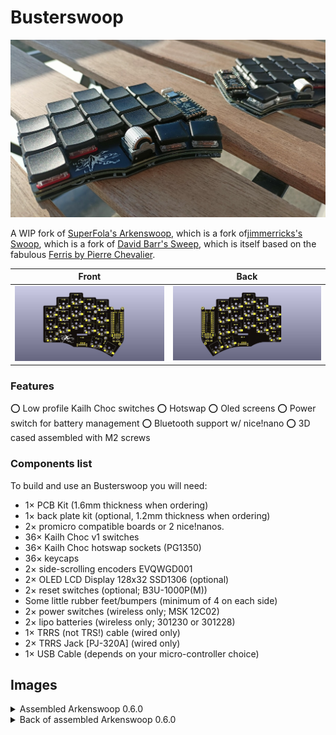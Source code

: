 # Busterswoop

![Fully assembled Busterswoop](images/full_build.jpeg)

A WIP fork of [SuperFola's Arkenswoop](https://github.com/SuperFola/arkenswoop),
which is a fork of[jimmerricks's Swoop](https://github.com/jimmerricks/swoop),
which is a fork of [David Barr's Sweep](https://github.com/davidphilipbarr/Sweep),
which is itself based on the fabulous [Ferris by Pierre Chevalier](https://github.com/pierrechevalier83/ferris).

| Front | Back |
| :---: | :---: |
| ![front](/images/exports/arkenswoop/front.png) | ![back](/images/exports/arkenswoop/back.png) |

### Features

⭕ Low profile Kailh Choc switches
⭕ Hotswap
⭕ Oled screens
⭕ Power switch for battery management
⭕ Bluetooth support w/ nice!nano
⭕ 3D cased assembled with M2 screws

### Components list

To build and use an Busterswoop you will need:

* 1× PCB Kit (1.6mm thickness when ordering)
* 1× back plate kit (optional, 1.2mm thickness when ordering)
* 2× promicro compatible boards or 2 nice!nanos.
* 36× Kailh Choc v1 switches
* 36× Kailh Choc hotswap sockets (PG1350)
* 36× keycaps
* 2× side-scrolling encoders EVQWGD001
* 2× OLED LCD Display 128x32 SSD1306 (optional)
* 2× reset switches (optional; B3U-1000P(M))
* Some little rubber feet/bumpers (minimum of 4 on each side)
* 2× power switches (wireless only; MSK 12C02)
* 2× lipo batteries (wireless only; 301230 or 301228)
* 1× TRRS (not TRS!) cable (wired only)
* 2× TRRS Jack [PJ-320A] (wired only)
* 1× USB Cable (depends on your micro-controller choice)

## Images

<details>
    <summary>Assembled Arkenswoop 0.6.0</summary>
    <img src="images/full_build.jpeg">
</details>
<details>
    <summary>Back of assembled Arkenswoop 0.6.0</summary>
    <img src="images/full_build_back.jpeg">
</details>

